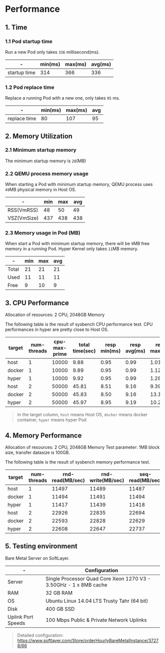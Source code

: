 # Performance

## 1. Time


### 1.1 Pod startup time

Run a new Pod only takes `336` millisecond(ms).

| - | min(ms) | max(ms) | avg(ms) |
| --- | --- | --- | --- |
| startup time  | 314 | 366 | 336 |



### 1.2 Pod replace time

Replace a running Pod with a new one, only takes `95` ms.

| -   | min(ms) | max(ms) | avg |
| --- | --- | --- | --- |
| replace time | 80 | 107 | 95 |



## 2. Memory Utilization

### 2.1 Minimum startup memory

The minimum startup memory is `28`(MB)


### 2.2 QEMU process memory usage

When starting a Pod with minimum startup memory, QEMU process uses `49`MB physical memory in Host OS.

|  -  | min | max | avg |
| --- | --- | --- | --- |
|RSS(VmRSS) |    48 |    50 |    49 |
|VSZ(VmSize)|   437 |   438 |   438 |


### 2.3 Memory usage in Pod (MB)

When start a Pod with minimum startup memory, there will be `9`MB free memory in a running Pod. Hyper Kernel only takes `11`MB memory.

|  -  | min | max | avg |
| --- | --- | --- | --- |
|Total|    21 |    21 |    21 |
|Used |    11 |    11 |    11 |
|Free |     9 |    10 |     9 |



## 3. CPU Performance

Allocation of resources: 2 CPU, 2048GB Memory

The following table is the result of sysbench CPU performance test. CPU performances in hyper are pretty close to Host OS.

| target| num-threads| cpu-max-prime| total time(sec)| resp min(ms)| resp avg(ms)| resp max(ms)|
| --- | --- |--- |--- |--- |--- |--- |
| host| 1 | 10000| 9.88 | 0.95 | 0.99 | 1.01 |
| docker| 1 | 10000| 9.89 | 0.95 | 0.99 | 1.12 |
| hyper| 1 | 10000| 9.92 | 0.95 | 0.99 | 1.28 |
| host| 2 | 50000| 45.81 | 8.51 | 9.16 | 9.39 |
| docker| 2 | 50000| 45.83 | 8.50 | 9.16 | 13.17 |
| hyper| 2 | 50000| 45.97 | 8.95 | 9.19 | 10.22 |

> In the target column,  `host` means Host OS, `docker` means docker container, `hyper` means hyper Pod

## 4. Memory Performance

Allocation of resources: 2 CPU, 2048GB Memory
Test parameter: 1MB block size, transfer datasize is 100GB.

The following table is the result of sysbench memory performance test.

| target | num-threads |  rnd-read(MB/sec) | rnd-write(MB/sec) | seq-read(MB/sec) | seq-write(MB/sec) |
| --- | --- | --- |--- |--- |--- |
| host | 1 | 11497 | 11489 | 11487 | 11513 | 11496 |
| docker | 1 | 11494 | 11491 | 11494 | 11505 | 11496 |
| hyper | 1 | 11417 | 11439 | 11418 | 11419 | 11423 |
| host | 2 |22926 | 22835 | 22694 | 22770 | 22806 |
| docker | 2 | 22593 | 22828 | 22629 | 22900 | 22737 |
| hyper | 2 | 22608 | 22647 | 22737 | 22741 | 22683 |



## 5. Testing environment

Bare Metal Server on SoftLayer.


| - | Configuration |
| --- | --- |
| Server | Single Processor Quad Core Xeon 1270 V3 - 3.50GHz - 1 x 8MB cache |
| RAM | 32 GB RAM |
| OS | Ubuntu Linux 14.04 LTS Trusty Tahr (64 bit) |
| Disk | 400 GB SSD |
| Uplink Port Speeds | 100 Mbps Public & Private Network Uplinks |

> Detailed configuration: https://www.softlayer.com/Store/orderHourlyBareMetalInstance/37278/66
